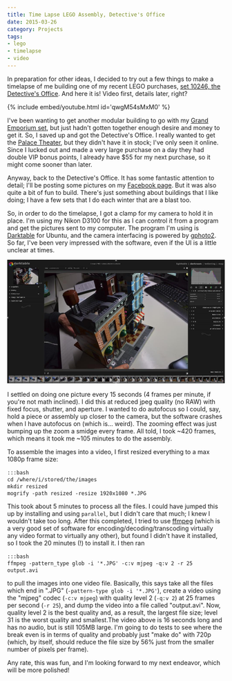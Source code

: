 ```yaml
---
title: Time Lapse LEGO Assembly, Detective's Office
date: 2015-03-26
category: Projects
tags:
- lego
- timelapse
- video
---
```


In preparation for other ideas, I decided to try out a few things to make a timelapse of me building one of my recent
LEGO purchases, [set 10246, the Detective's Office](https://shop.lego.com/en-US/Detective-s-Office-10246). And here it is! Video first, details later, right?

{% include embed/youtube.html id='qwgM54sMxM0' %}

I've been wanting to get another modular building to go with my [Grand Emporium set](https://shop.lego.com/en-US/Grand-Emporium-10211), but just hadn't
gotten together enough desire and money to get it. So, I saved up and got the Detective's Office. I really wanted to get
the [Palace Theater](https://shop.lego.com/en-US/Palace-Cinema-10232), but they didn't have it in stock; I've only seen it online. Since I lucked out and made
a very large purchase on a day they had double VIP bonus points, I already have $55 for my next purchase, so it might
come sooner than later.

Anyway, back to the Detective's Office. It has some fantastic attention to detail; I'll be posting some pictures on my
[Facebook page](https://www.facebook.com/josh.wickham). But it was also quite a bit of fun to build. There's just something about buildings that I
like doing; I have a few sets that I do each winter that are a blast too.

So, in order to do the timelapse, I got a clamp for my camera to hold it in place. I'm using my Nikon D3100 for this as
I can control it from a program and get the pictures sent to my computer. The program I'm using is [Darktable](https://www.darktable.org/)
for Ubuntu, and the camera interfacing is powered by [gphoto2](https://gphoto.sourceforge.net/). So far, I've been very impressed with the 
software, even if the UI is a little unclear at times.

![Darktable](/assets/img/posts/time-lapse-lego-assembly-detectives-office/darktable_screenshot.jpg)

I settled on doing one picture every 15 seconds (4 frames per minute, if you're not math inclined). I did this at reduced
jpeg quality (no RAW) with fixed focus, shutter, and aperture. I wanted to do autofocus so I could, say, hold a piece or
assembly up closer to the camera, but the software crashes when I have autofocus on (which is... weird). The zooming
effect was just bumping up the zoom a smidge every frame. All told, I took ~420 frames, which means it took me ~105
minutes to do the assembly.

To assemble the images into a video, I first resized everything to a max 1080p frame size:

    :::bash
    cd /where/i/stored/the/images
    mkdir resized
    mogrify -path resized -resize 1920x1080 *.JPG

This took about 5 minutes to process all the files. I could have jumped this up by installing and using ```parallel```,
but I didn't care that much; I knew I wouldn't take too long. After this completed, I tried to use [ffmpeg](https://www.ffmpeg.org/) (which is a
very good set of software for encoding/decoding/transcoding virtually any video format to virtually any other), but found
I didn't have it installed, so I took the 20 minutes (!) to install it. I then ran

    :::bash
    ffmpeg -pattern_type glob -i '*.JPG' -c:v mjpeg -q:v 2 -r 25 output.avi

to pull the images into one video file. Basically, this says take all the files which end in ".JPG" (```-pattern-type glob
-i '*.JPG'```), create a video using the "mjpeg" codec (```-c:v mjpeg```) with quality level 2 (```-q:v 2```) at 25
frames per second (```-r 25```), and dump the video into a file called "output.avi". Now, quality level 2 is the best
quality and, as a result, the largest file size; level 31 is the worst quality and smallest.The video above is 16 seconds
long and has no audio, but is still 105MB large. I'm going to do tests to see where the break even is in terms of quality
and probably just "make do" with 720p (which, by itself, should reduce the file size by 56% just from the smaller number
of pixels per frame).

Any rate, this was fun, and I'm looking forward to my next endeavor, which will be more polished!

